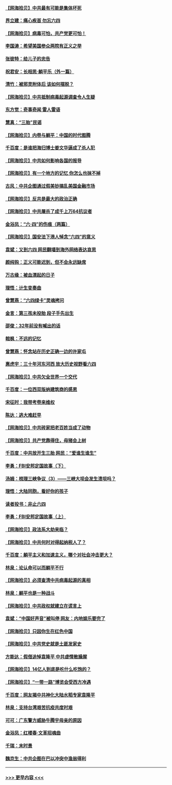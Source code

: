 #### [【网海拾贝】中共最有可能是集体坏死](../pages/nsc993/n13023101.md?t=06152002) 
#### [界立建：痛心疾首 勿忘六四](../pages/nsc993/n13022339.md?t=06152002) 
#### [【网海拾贝】病毒可怕，共产党更可怕！](../pages/nsc993/n13020728.md?t=06152002) 
#### [李国涛：希望美国参众两院有正义之举](../pages/nsc993/n13020674.md?t=06152002) 
#### [张彼特：给儿子的忠告](../pages/nsc993/n13018934.md?t=06152002) 
#### [祝君安：长相思‧躺平乐（外一篇）](../pages/nsc993/n13018923.md?t=06152002) 
#### [清竹：被邪灵附体后 该如何摆脱？](../pages/nsc993/n13018877.md?t=06152002) 
#### [【网海拾贝】中共抵制病毒起源调查令人生疑](../pages/nsc993/n13017785.md?t=06152002) 
#### [东方觉：奇事奇闻 雷人雷语](../pages/nsc993/n13017577.md?t=06152002) 
#### [慧真：“三胎”民谣](../pages/nsc993/n13017394.md?t=06152002) 
#### [【网海拾贝】内卷与躺平：中国的时代图腾](../pages/nsc993/n13016128.md?t=06152002) 
#### [千百度：是谁把海归博士姜文华逼成了杀人犯](../pages/nsc993/n13015218.md?t=06152002) 
#### [【网海拾贝】中共如何影响各国的报导](../pages/nsc993/n13012599.md?t=06152002) 
#### [【网海拾贝】有一个地方的记忆 你怎么也抹不掉](../pages/nsc993/n13009802.md?t=06152002) 
#### [古风：中共企图通过假美钞搞乱美国金融市场](../pages/nsc993/n13009626.md?t=06152002) 
#### [【网海拾贝】反共是最大的政治正确](../pages/nsc993/n13007051.md?t=06152002) 
#### [【网海拾贝】中共屠杀了成千上万64抗议者](../pages/nsc993/n13002713.md?t=06152002) 
#### [金浴凤：“六·四”的伤痕（两篇）](../pages/nsc993/n13001719.md?t=06152002) 
#### [【网海拾贝】国安法下港人悼念“六四”的意义](../pages/nsc993/n13001039.md?t=06152002) 
#### [袁斌：又到六四 网民翻墙到海外网络表达哀思](../pages/nsc993/n13000995.md?t=06152002) 
#### [颜纯钩：正义可能迟到，但不会永远缺席](../pages/nsc993/n13000920.md?t=06152002) 
#### [万古缘：被血漂起的日子](../pages/nsc993/n13000914.md?t=06152002) 
#### [理悟：计生变奏曲](../pages/nsc993/n13000414.md?t=06152002) 
#### [曾慧燕：“六四绿卡”灵魂拷问](../pages/nsc993/n13000277.md?t=06152002) 
#### [金言：第三孩未投胎 段子手先出生](../pages/nsc993/n13000215.md?t=06152002) 
#### [邵俊：32年前没有喊出的话](../pages/nsc993/n13000181.md?t=06152002) 
#### [戟枫：不远的记忆](../pages/nsc993/n13000121.md?t=06152002) 
#### [曾慧燕：怀念站在历史正确一边的许家屯](../pages/nsc993/n13000073.md?t=06152002) 
#### [惠虎宇：三十年河东河西 放大历史视野看六四](../pages/nsc993/n13000018.md?t=06152002) 
#### [【网海拾贝】中共欠全世界一个交代](../pages/nsc993/n12998706.md?t=06152002) 
#### [千百度：一位西双版纳建筑商的感恩](../pages/nsc993/n12998487.md?t=06152002) 
#### [宋征时：我带考卷来维权](../pages/nsc993/n12994088.md?t=06152002) 
#### [陈达：逃大难赶早](../pages/nsc993/n12993569.md?t=06152002) 
#### [【网海拾贝】中共砖家把老百姓当成了动物](../pages/nsc993/n12993483.md?t=06152002) 
#### [【网海拾贝】共产党靠得住，母猪会上树](../pages/nsc993/n12990730.md?t=06152002) 
#### [千百度：中共放开生三胎 网民：“爱谁生谁生”](../pages/nsc993/n12990644.md?t=06152002) 
#### [李勇：FBI安邦定国故事（下）](../pages/nsc993/n12987854.md?t=06152002) 
#### [汤姆：梳理三峡争议（3）——三峡大坝会发生溃坝吗？](../pages/nsc993/n12989806.md?t=06152002) 
#### [理悟：大陆同胞，看好你的孩子](../pages/nsc993/n12989778.md?t=06152002) 
#### [读者投书：非止六四](../pages/nsc993/n12989673.md?t=06152002) 
#### [李勇：FBI安邦定国故事（上）](../pages/nsc993/n12987749.md?t=06152002) 
#### [【网海拾贝】政法系大劫来临？](../pages/nsc993/n12987596.md?t=06152002) 
#### [【网海拾贝】中共何时对得起纳税人了？](../pages/nsc993/n12985578.md?t=06152002) 
#### [千百度：躺平主义和加速主义，哪个对社会冲击更大？](../pages/nsc993/n12985512.md?t=06152002) 
#### [林泉：论认命可以而躺平不行](../pages/nsc993/n12985505.md?t=06152002) 
#### [【网海拾贝】必须查清中共病毒起源的真相](../pages/nsc993/n12984276.md?t=06152002) 
#### [林泉：躺平也是一种战斗](../pages/nsc993/n12984194.md?t=06152002) 
#### [【网海拾贝】中共政权就建立在谎言上](../pages/nsc993/n12981880.md?t=06152002) 
#### [袁斌：“中国好声音”被叫停 网友：内地娱乐要完了](../pages/nsc993/n12981826.md?t=06152002) 
#### [【网海拾贝】只因你生在红色中国](../pages/nsc993/n12979096.md?t=06152002) 
#### [【网海拾贝】中共党史就是土匪发家史](../pages/nsc993/n12976478.md?t=06152002) 
#### [方能达：假借追悼袁隆平 中共虚情散臊腥](../pages/nsc993/n12976396.md?t=06152002) 
#### [【网海拾贝】14亿人到底是吃什么吃饱的？](../pages/nsc993/n12974125.md?t=06152002) 
#### [【网海拾贝】“一带一路”博览会受西方冷遇](../pages/nsc993/n12971787.md?t=06152002) 
#### [千百度：网友揭中共神化大陆水稻专家袁隆平](../pages/nsc993/n12971733.md?t=06152002) 
#### [林泉：支持台湾艰苦抗疫共度时艰](../pages/nsc993/n12971350.md?t=06152002) 
#### [可可：广东警方威胁牛腾宇母亲的原因](../pages/nsc993/n12971100.md?t=06152002) 
#### [金浴凤：红楼春·文革招魂曲](../pages/nsc993/n12970354.md?t=06152002) 
#### [千瑞：末时景](../pages/nsc993/n12970337.md?t=06152002) 
#### [魏京生：中共企图在巴以冲突中渔翁得利](../pages/nsc993/n12970286.md?t=06152002) 

----
#### [ >>> 更早内容 <<< ](../indexes/nsc993-earlier.md)

